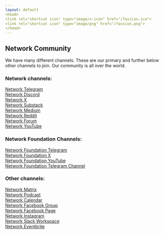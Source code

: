 ```yaml
---
layout: default
<head>
<link rel="shortcut icon" type="image/x-icon" href="/favicon.ico">
<link rel="shortcut icon" type="image/png" href="/favicon.png">
</head>
---
```

## Network Community
We have many different channels. These are our primary and further below other channels to join. Our community is all over the world.

### Network channels:
<a href="https://t.me/networkx" target="_blank">Network Telegram</a>
<br>
<a href="https://discord.gg/sCtK6YK" target="_blank">Network Discord</a>
<br>
<a href="https://twitter.com/netxork" target="_blank">Network X</a>
<br>
<a href="https://network.substack.com" target="_blank">Network Substack</a>
<br>
<a href="https://network.medium.com" target="_blank">Network Medium</a>
<br>
<a href="https://reddit.com/r/netxork" target="_blank">Network Reddit</a>
<br>
<a href="https://forum.network.foundation" target="_blank">Network Forum</a>
<br>
<a href="https://www.youtube.com/@netxork" target="_blank">Network YouTube</a>
<br>

### Network Foundation Channels:
<a href="https://t.me/networkfoundation" target="_blank">Network Foundation Telegram</a>
<br>
<a href="https://twitter.com/networkfdn" target="_blank">Network Foundation X</a>
<br>
<a href="https://www.youtube.com/@networkfdn" target="_blank">Network Foundation YouTube</a>
<br>
<a href="https://t.me/networkfdn" target="_blank">Network Foundation Telegram Channel</a>
<br>


### Other channels:
<a href="https://matrix.to/#/!XNSlHnqIwCumTmcAhm:matrix.org" target="_blank">Network Matrix</a>
<br>
<a href="https://podcasters.spotify.com/pod/show/netxork" target="_blank">Network Podcast</a>
<br>
<a href="https://calendar.google.com/calendar/u/0?cid=dG9kcTBvdGt2YzF1MXM5dG9kOTIxN3FzdWNAZ3JvdXAuY2FsZW5kYXIuZ29vZ2xlLmNvbQ" target="_blank">Network Calendar</a>
<br>
<a href="https://facebook.com/groups/netxork" target="_blank">Network Facebook Group</a>
<br>
<a href="https://facebook.com/netxork" target="_blank">Network Facebook Page</a>
<br>
<a href="https://instagram.com/netxork" target="_blank">Network Instagram</a>
<br>
<a href="https://netxork.slack.com" target="_blank">Network Slack Workspace</a>
<br>
<a href="https://netxork.eventbrite.com" target="_blank">Network Eventbrite</a>
<br>







